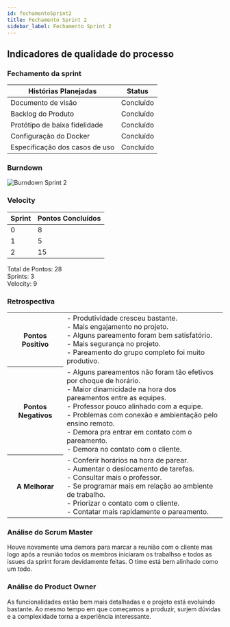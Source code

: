 ```yaml
---
id: fechamentoSprint2
title: Fechamento Sprint 2
sidebar_label: Fechamento Sprint 2
---
```


## Indicadores de qualidade do processo

### Fechamento da sprint

| Histórias Planejadas | Status |
|----------------------|--------|
| Documento de visão | Concluído |
| Backlog do Produto | Concluído |
| Protótipo de baixa fidelidade | Concluído |
| Configuração do Docker| Concluído |
| Especificação dos casos de uso | Concluído |

### Burndown

![Burndown Sprint 2](https://raw.githubusercontent.com/fga-eps-mds/2020.1-Conecta-Ensina-Wiki/master/website/static/img/burndown_sprint2.png)

### Velocity

| Sprint | Pontos Concluídos |
|--------|-------------------|
| 0 | 8 |
| 1 | 5 |
| 2 | 15 |

Total de Pontos: 28 <br>
Sprints: 3 <br>
Velocity: 9 <br>

### Retrospectiva

<table>
<tr>

<th> Pontos Positivo  </th>
<td>
- Produtividade cresceu bastante.<br>
- Mais engajamento no projeto.<br>
- Alguns pareamento foram bem satisfatório.<br>
- Mais segurança no projeto.<br>
- Pareamento do grupo completo foi muito produtivo.<br>
</td>
</tr>

<tr>
<th> Pontos Negativos </th>
<td>
- Alguns pareamentos não foram tão efetivos por choque de horário.<br>
- Maior dinamicidade na hora dos pareamentos entre as equipes.<br>
- Professor pouco alinhado com a equipe.<br>
- Problemas com conexão e ambientação pelo ensino remoto.<br>
- Demora pra entrar em contato com o pareamento.<br>
- Demora no contato com o cliente.<br>
</td>
</tr>

<tr>
<th> A Melhorar </th>
<td>
- Conferir horários na hora de parear.<br>
- Aumentar o deslocamento de tarefas.<br>
- Consultar mais o professor.<br>
- Se programar mais em relação ao ambiente de trabalho.<br>
- Priorizar o contato com o cliente.<br>
- Contatar mais rapidamente o pareamento.<br>
</td>
</tr>
</table>

### Análise do Scrum Master

Houve novamente uma demora para marcar a reunião com o cliente mas logo após a reunião todos os membros iniciaram os trabalhso e todos as issues da sprint foram devidamente feitas. O time está bem alinhado como um todo.

### Análise do Product Owner

As funcionalidades estão bem mais detalhadas e o projeto está evoluindo bastante. Ao mesmo tempo em que começamos a produzir, surjem dúvidas e a complexidade torna a experiência interessante.
